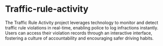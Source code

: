 # Traffic-rule-activity
The Traffic Rule Activity project leverages technology to monitor and detect traffic rule violations in real-time, enabling police to log infractions instantly. Users can access their violation records through an interactive interface, fostering a culture of accountability and encouraging safer driving habits.


